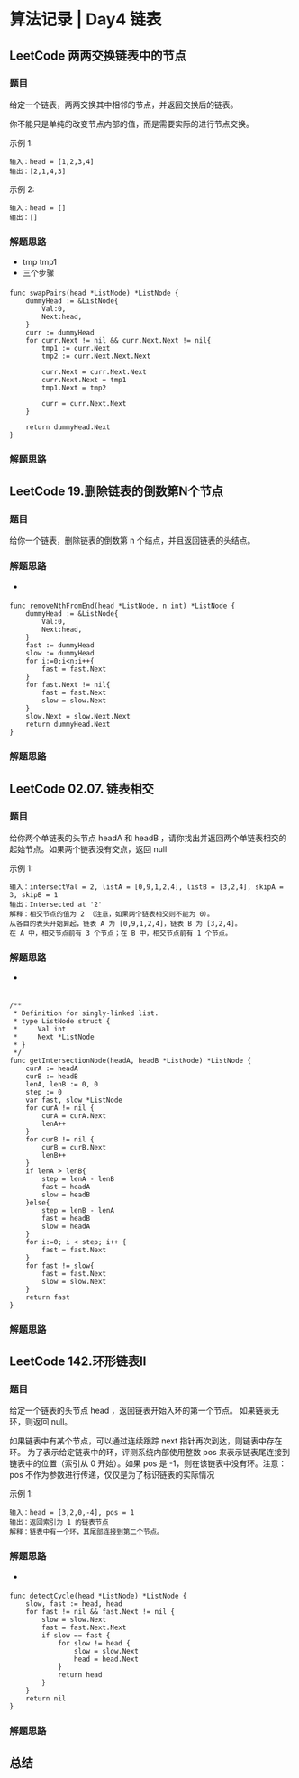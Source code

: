 # 算法记录 | Day4 链表


## LeetCode 两两交换链表中的节点
### 题目
给定一个链表，两两交换其中相邻的节点，并返回交换后的链表。

你不能只是单纯的改变节点内部的值，而是需要实际的进行节点交换。

示例 1:
```
输入：head = [1,2,3,4]
输出：[2,1,4,3]
```
示例 2:
```
输入：head = []
输出：[]
 ```

###  解题思路
-  tmp tmp1
-  三个步骤

#### 
```
func swapPairs(head *ListNode) *ListNode {
    dummyHead := &ListNode{
        Val:0, 
        Next:head,
    }
    curr := dummyHead
    for curr.Next != nil && curr.Next.Next != nil{
        tmp1 := curr.Next
        tmp2 := curr.Next.Next.Next

        curr.Next = curr.Next.Next
        curr.Next.Next = tmp1
        tmp1.Next = tmp2

        curr = curr.Next.Next
    }

    return dummyHead.Next
}
```

###  解题思路


## LeetCode  19.删除链表的倒数第N个节点
### 题目

给你一个链表，删除链表的倒数第 n 个结点，并且返回链表的头结点。

###  解题思路
- 

#### 
```
func removeNthFromEnd(head *ListNode, n int) *ListNode {
    dummyHead := &ListNode{
        Val:0,
        Next:head,
    }
    fast := dummyHead
    slow := dummyHead
    for i:=0;i<n;i++{
        fast = fast.Next
    }
    for fast.Next != nil{
        fast = fast.Next
        slow = slow.Next
    }
    slow.Next = slow.Next.Next
    return dummyHead.Next
}

```
###  解题思路




## LeetCode 02.07. 链表相交
### 题目
给你两个单链表的头节点 headA 和 headB ，请你找出并返回两个单链表相交的起始节点。如果两个链表没有交点，返回 null

示例 1:

```
输入：intersectVal = 2, listA = [0,9,1,2,4], listB = [3,2,4], skipA = 3, skipB = 1
输出：Intersected at '2'
解释：相交节点的值为 2 （注意，如果两个链表相交则不能为 0）。
从各自的表头开始算起，链表 A 为 [0,9,1,2,4]，链表 B 为 [3,2,4]。
在 A 中，相交节点前有 3 个节点；在 B 中，相交节点前有 1 个节点。
```
###  解题思路
-  
#### 
```

/**
 * Definition for singly-linked list.
 * type ListNode struct {
 *     Val int
 *     Next *ListNode
 * }
 */
func getIntersectionNode(headA, headB *ListNode) *ListNode {
    curA := headA
    curB := headB
    lenA, lenB := 0, 0
    step := 0
    var fast, slow *ListNode
    for curA != nil {
        curA = curA.Next
        lenA++
    }
    for curB != nil {
        curB = curB.Next
        lenB++
    }
    if lenA > lenB{
        step = lenA - lenB
        fast = headA
        slow = headB
    }else{
        step = lenB - lenA
        fast = headB
        slow = headA
    }
    for i:=0; i < step; i++ {
        fast = fast.Next
    }
    for fast != slow{
        fast = fast.Next
        slow = slow.Next
    }
    return fast
}

```

###  解题思路



## LeetCode 142.环形链表II
### 题目
给定一个链表的头节点  head ，返回链表开始入环的第一个节点。 如果链表无环，则返回 null。

如果链表中有某个节点，可以通过连续跟踪 next 指针再次到达，则链表中存在环。 为了表示给定链表中的环，评测系统内部使用整数 pos 来表示链表尾连接到链表中的位置（索引从 0 开始）。如果 pos 是 -1，则在该链表中没有环。注意：pos 不作为参数进行传递，仅仅是为了标识链表的实际情况


示例 1:

```
输入：head = [3,2,0,-4], pos = 1
输出：返回索引为 1 的链表节点
解释：链表中有一个环，其尾部连接到第二个节点。
```
###  解题思路
-  
#### 
```
func detectCycle(head *ListNode) *ListNode {
    slow, fast := head, head
    for fast != nil && fast.Next != nil {
        slow = slow.Next
        fast = fast.Next.Next
        if slow == fast {
            for slow != head {
                slow = slow.Next
                head = head.Next
            }
            return head
        }
    }
    return nil
}
```

###  解题思路


##  总结
